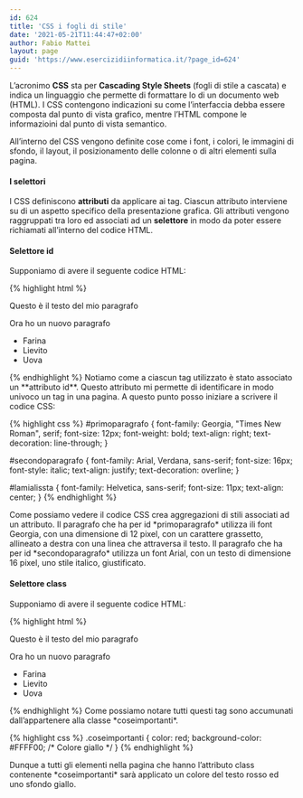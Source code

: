 ```yaml
---
id: 624
title: 'CSS i fogli di stile'
date: '2021-05-21T11:44:47+02:00'
author: Fabio Mattei
layout: page
guid: 'https://www.esercizidiinformatica.it/?page_id=624'
---
```


L’acronimo **CSS** sta per **Cascading Style Sheets** (fogli di stile a cascata) e indica un linguaggio che permette di formattare lo di un documento web (HTML). I CSS contengono indicazioni su come l’interfaccia debba essere composta dal punto di vista grafico, mentre l’HTML compone le informazioini dal punto di vista semantico.

All’interno del CSS vengono definite cose come i font, i colori, le immagini di sfondo, il layout, il posizionamento delle colonne o di altri elementi sulla pagina.

#### I selettori

I CSS definiscono **attributi** da applicare ai tag. Ciascun attributo interviene su di un aspetto specifico della presentazione grafica. Gli attributi vengono raggruppati tra loro ed associati ad un **selettore** in modo da poter essere richiamati all’interno del codice HTML.

#### Selettore id

Supponiamo di avere il seguente codice HTML:


{% highlight html %}
<p id="primoparagrafo">Questo è il testo del mio paragrafo</p>

<p id="secondoparagrafo">Ora ho un nuovo paragrafo</p>

<ul id="lamialissta">
    <li>Farina</li>
    <li>Lievito</li>
    <li>Uova</li>
</ul>
{% endhighlight %}

</div>Notiamo come a ciascun tag utilizzato è stato associato un **attributo id**. Questo attributo mi permette di identificare in modo univoco un tag in una pagina. A questo punto posso iniziare a scrivere il codice CSS:


{% highlight css %}
#primoparagrafo {
    font-family: Georgia, "Times New Roman", serif;
    font-size: 12px;
    font-weight: bold;
    text-align: right;
    text-decoration: line-through;
}

#secondoparagrafo {
    font-family: Arial, Verdana, sans-serif;
    font-size: 16px;
    font-style: italic;
    text-align: justify;
    text-decoration: overline;
}

#lamialissta {
    font-family: Helvetica, sans-serif;
    font-size: 11px;
    text-align: center;
}
{% endhighlight %}

</div>Come possiamo vedere il codice CSS crea aggregazioni di stili associati ad un attributo. Il paragrafo che ha per id *primoparagrafo* utilizza ili font Georgia, con una dimensione di 12 pixel, con un carattere grassetto, allineato a destra con una linea che attraversa il testo. Il paragrafo che ha per id *secondoparagrafo* utilizza un font Arial, con un testo di dimensione 16 pixel, uno stile italico, giustificato.

#### Selettore class

Supponiamo di avere il seguente codice HTML:


{% highlight html %}
<p class="coseimportanti">Questo è il testo del mio paragrafo</p>

<p class="coseimportanti">Ora ho un nuovo paragrafo</p>

<ul class="coseimportanti">
    <li>Farina</li>
    <li>Lievito</li>
    <li>Uova</li>
</ul>
{% endhighlight %}

</div>Come possiamo notare tutti questi tag sono accumunati dall’appartenere alla classe *coseimportanti*.


{% highlight css %}
.coseimportanti {
    color: red;
    background-color: #FFFF00; /* Colore giallo */
}
{% endhighlight %}

</div>Dunque a tutti gli elementi nella pagina che hanno l’attributo class contenente *coseimportanti* sarà applicato un colore del testo rosso ed uno sfondo giallo.